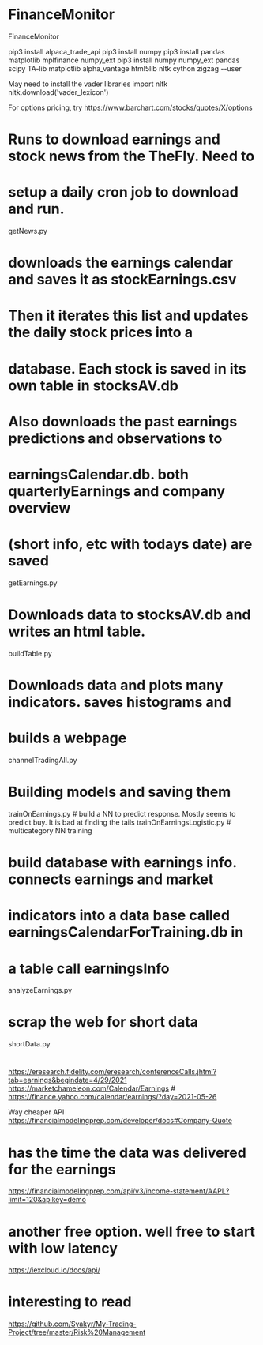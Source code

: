# FinanceMonitor
FinanceMonitor


pip3 install alpaca_trade_api
pip3 install numpy
pip3 install pandas matplotlib mplfinance numpy_ext
pip3 install numpy numpy_ext pandas scipy TA-lib matplotlib alpha_vantage html5lib nltk cython zigzag --user


May need to install the vader libraries
import nltk
nltk.download('vader_lexicon')


For options pricing, try
https://www.barchart.com/stocks/quotes/X/options

# Runs to download earnings and stock news from the TheFly. Need to
# setup a daily cron job to download and run.
getNews.py

# downloads the earnings calendar and saves it as stockEarnings.csv
# Then it iterates this list and updates the daily stock prices into a
# database. Each stock is saved in its own table in stocksAV.db
# Also downloads the past earnings predictions and observations to
# earningsCalendar.db. both quarterlyEarnings and company overview
# (short info, etc with todays date) are saved
getEarnings.py

# Downloads data to stocksAV.db and writes an html table. 
buildTable.py

# Downloads data and plots many indicators. saves histograms and
# builds a webpage
channelTradingAll.py

# Building models and saving them
trainOnEarnings.py # build a NN to predict response. Mostly seems to
predict buy. It is bad at finding the tails
trainOnEarningsLogistic.py # multicategory NN training

# build database with earnings info. connects earnings and market
# indicators into a data base called earningsCalendarForTraining.db in
# a table call earningsInfo
analyzeEarnings.py

# scrap the web for short data
shortData.py


#
https://eresearch.fidelity.com/eresearch/conferenceCalls.jhtml?tab=earnings&begindate=4/29/2021
https://marketchameleon.com/Calendar/Earnings #
https://finance.yahoo.com/calendar/earnings/?day=2021-05-26


Way cheaper API
https://financialmodelingprep.com/developer/docs#Company-Quote

# has the time the data was delivered for the earnings
https://financialmodelingprep.com/api/v3/income-statement/AAPL?limit=120&apikey=demo

# another free option. well free to start with low latency
https://iexcloud.io/docs/api/


# interesting to read
https://github.com/Syakyr/My-Trading-Project/tree/master/Risk%20Management
